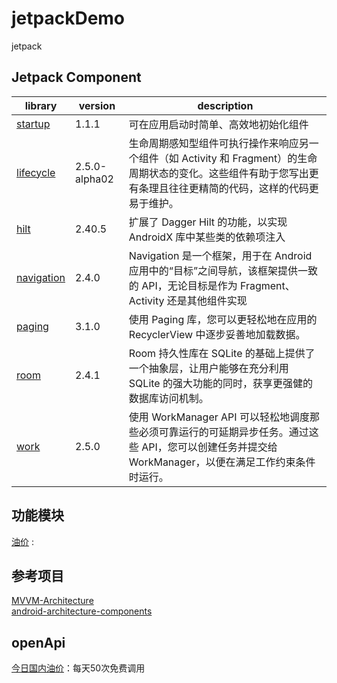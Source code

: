 # jetpackDemo
jetpack

## Jetpack Component
| library | version | description |
| ------- | ------- | ----------- |
| [startup][startup] | 1.1.1   | 可在应用启动时简单、高效地初始化组件 |
| [lifecycle][lifecycle] | 2.5.0-alpha02 | 生命周期感知型组件可执行操作来响应另一个组件（如 Activity 和 Fragment）的生命周期状态的变化。这些组件有助于您写出更有条理且往往更精简的代码，这样的代码更易于维护。 |
| [hilt][hilt] | 2.40.5 | 扩展了 Dagger Hilt 的功能，以实现 AndroidX 库中某些类的依赖项注入 |
| [navigation][navigation] | 2.4.0 | Navigation 是一个框架，用于在 Android 应用中的“目标”之间导航，该框架提供一致的 API，无论目标是作为 Fragment、Activity 还是其他组件实现 |
| [paging][paging] | 3.1.0 | 使用 Paging 库，您可以更轻松地在应用的 RecyclerView 中逐步妥善地加载数据。 
| [room][room] | 2.4.1 | Room 持久性库在 SQLite 的基础上提供了一个抽象层，让用户能够在充分利用 SQLite 的强大功能的同时，获享更强健的数据库访问机制。
| [work][work] | 2.5.0 | 使用 WorkManager API 可以轻松地调度那些必须可靠运行的可延期异步任务。通过这些 API，您可以创建任务并提交给 WorkManager，以便在满足工作约束条件时运行。

## 功能模块
[油价]() :

## 参考项目
[MVVM-Architecture](https://github.com/qingmei2/MVVM-Architecture)   
[android-architecture-components](https://github.com/googlesamples/android-architecture-components)

## openApi
[今日国内油价][油价]：每天50次免费调用

[startup]: https://developer.android.google.cn/jetpack/androidx/releases/startup
[lifecycle]: https://developer.android.google.cn/jetpack/androidx/releases/lifecycle
[hilt]: https://developer.android.google.cn/jetpack/androidx/releases/hilt
[navigation]: https://developer.android.google.cn/jetpack/androidx/releases/navigation
[paging]: https://developer.android.google.cn/jetpack/androidx/releases/paging?hl=zh_cn
[room]: https://developer.android.google.cn/jetpack/androidx/releases/room?hl=zh_cn
[work]: https://developer.android.google.cn/jetpack/androidx/releases/work?hl=zh_cn
[油价]: https://www.juhe.cn/docs/api/id/540